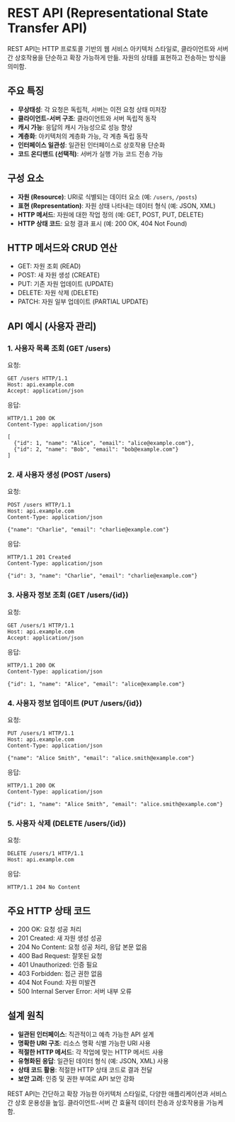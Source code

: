 # REST API (Representational State Transfer API)

REST API는 HTTP 프로토콜 기반의 웹 서비스 아키텍처 스타일로, 클라이언트와 서버 간 상호작용을 단순하고 확장 가능하게 만듦. 자원의 상태를 표현하고 전송하는 방식을 의미함.

## 주요 특징

- **무상태성**: 각 요청은 독립적, 서버는 이전 요청 상태 미저장
- **클라이언트-서버 구조**: 클라이언트와 서버 독립적 동작
- **캐시 가능**: 응답의 캐시 가능성으로 성능 향상
- **계층화**: 아키텍처의 계층화 가능, 각 계층 독립 동작
- **인터페이스 일관성**: 일관된 인터페이스로 상호작용 단순화
- **코드 온디맨드 (선택적)**: 서버가 실행 가능 코드 전송 가능

## 구성 요소

- **자원 (Resource)**: URI로 식별되는 데이터 요소 (예: `/users`, `/posts`)
- **표현 (Representation)**: 자원 상태 나타내는 데이터 형식 (예: JSON, XML)
- **HTTP 메서드**: 자원에 대한 작업 정의 (예: GET, POST, PUT, DELETE)
- **HTTP 상태 코드**: 요청 결과 표시 (예: 200 OK, 404 Not Found)

## HTTP 메서드와 CRUD 연산

- GET: 자원 조회 (READ)
- POST: 새 자원 생성 (CREATE)
- PUT: 기존 자원 업데이트 (UPDATE)
- DELETE: 자원 삭제 (DELETE)
- PATCH: 자원 일부 업데이트 (PARTIAL UPDATE)

## API 예시 (사용자 관리)

### 1. 사용자 목록 조회 (GET /users)

요청:

```http
GET /users HTTP/1.1
Host: api.example.com
Accept: application/json
```

응답:

```http
HTTP/1.1 200 OK
Content-Type: application/json

[
  {"id": 1, "name": "Alice", "email": "alice@example.com"},
  {"id": 2, "name": "Bob", "email": "bob@example.com"}
]
```

### 2. 새 사용자 생성 (POST /users)

요청:

```http
POST /users HTTP/1.1
Host: api.example.com
Content-Type: application/json

{"name": "Charlie", "email": "charlie@example.com"}
```

응답:

```http
HTTP/1.1 201 Created
Content-Type: application/json

{"id": 3, "name": "Charlie", "email": "charlie@example.com"}
```

### 3. 사용자 정보 조회 (GET /users/{id})

요청:

```http
GET /users/1 HTTP/1.1
Host: api.example.com
Accept: application/json
```

응답:

```http
HTTP/1.1 200 OK
Content-Type: application/json

{"id": 1, "name": "Alice", "email": "alice@example.com"}
```

### 4. 사용자 정보 업데이트 (PUT /users/{id})

요청:

```http
PUT /users/1 HTTP/1.1
Host: api.example.com
Content-Type: application/json

{"name": "Alice Smith", "email": "alice.smith@example.com"}
```

응답:

```http
HTTP/1.1 200 OK
Content-Type: application/json

{"id": 1, "name": "Alice Smith", "email": "alice.smith@example.com"}
```

### 5. 사용자 삭제 (DELETE /users/{id})

요청:

```http
DELETE /users/1 HTTP/1.1
Host: api.example.com
```

응답:

```http
HTTP/1.1 204 No Content
```

## 주요 HTTP 상태 코드

- 200 OK: 요청 성공 처리
- 201 Created: 새 자원 생성 성공
- 204 No Content: 요청 성공 처리, 응답 본문 없음
- 400 Bad Request: 잘못된 요청
- 401 Unauthorized: 인증 필요
- 403 Forbidden: 접근 권한 없음
- 404 Not Found: 자원 미발견
- 500 Internal Server Error: 서버 내부 오류

## 설계 원칙

- **일관된 인터페이스**: 직관적이고 예측 가능한 API 설계
- **명확한 URI 구조**: 리소스 명확 식별 가능한 URI 사용
- **적절한 HTTP 메서드**: 각 작업에 맞는 HTTP 메서드 사용
- **유형화된 응답**: 일관된 데이터 형식 (예: JSON, XML) 사용
- **상태 코드 활용**: 적절한 HTTP 상태 코드로 결과 전달
- **보안 고려**: 인증 및 권한 부여로 API 보안 강화

REST API는 간단하고 확장 가능한 아키텍처 스타일로, 다양한 애플리케이션과 서비스 간 상호 운용성을 높임. 클라이언트-서버 간 효율적 데이터 전송과 상호작용을 가능케 함.
